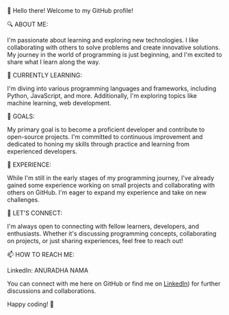 

<!--
**AnuradhaNama/AnuradhaNama** is a ✨ _special_ ✨ repository because its `README.md` (this file) appears on your GitHub profile.

Here are some ideas to get you started:

- 🔭 I’m currently working on ...
- 🌱 I’m currently learning ...
- 👯 I’m looking to collaborate on ...
- 🤔 I’m looking for help with ...
- 💬 Ask me about ...
- 📫 How to reach me: ...
- 😄 Pronouns: ...
- ⚡ Fun fact: ...
-->
👋 Hello there! Welcome to my GitHub profile!

🔍 ABOUT ME:

I'm passionate about learning and exploring new technologies. I like collaborating with others to solve problems and create innovative solutions. My journey in the world of programming is just beginning, and I'm excited to share what I learn along the way.

🌱 CURRENTLY LEARNING:

I'm diving into various programming languages and frameworks, including Python, JavaScript, and more. Additionally, I'm exploring topics like machine learning, web development.

🚀 GOALS:

My primary goal is to become a proficient developer and contribute to open-source projects. I'm committed to continuous improvement and dedicated to honing my skills through practice and learning from experienced developers.

💼 EXPERIENCE:

While I'm still in the early stages of my programming journey, I've already gained some experience working on small projects and collaborating with others on GitHub. I'm eager to expand my experience and take on new challenges.

🤝 LET'S CONNECT:

I'm always open to connecting with fellow learners, developers, and enthusiasts. Whether it's discussing programming concepts, collaborating on projects, or just sharing experiences, feel free to reach out!

📫 HOW TO REACH ME:


LinkedIn: ANURADHA NAMA

You can connect with me here on GitHub or find me on [LinkedIn](https://www.linkedin.com/in/anuradha-nama-a77972289?utm_source=share&utm_campaign=share_via&utm_content=profile&utm_medium=android_app)) for further discussions and collaborations.

Happy coding! 🚀
